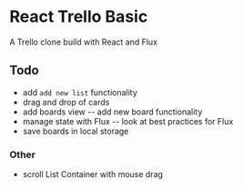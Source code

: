 # React Trello Basic

A Trello clone build with React and Flux

## Todo

- add `add new list` functionality
- drag and drop of cards
- add boards view
-- add new board functionality
- manage state with Flux
-- look at best practices for Flux
- save boards in local storage

### Other

- scroll List Container with mouse drag
